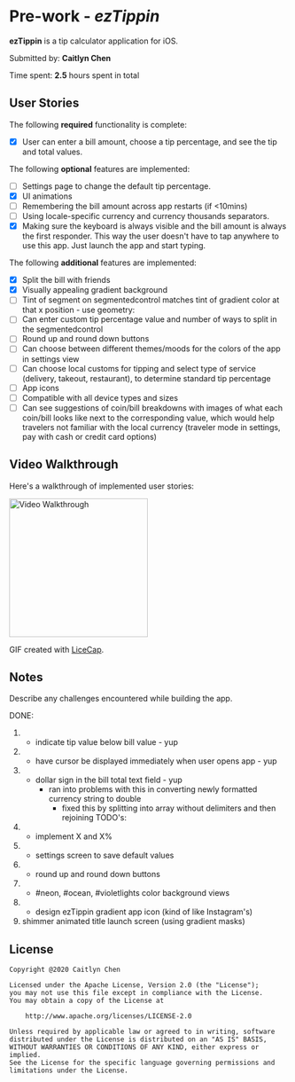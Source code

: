 # Pre-work - *ezTippin*

**ezTippin** is a tip calculator application for iOS.

Submitted by: **Caitlyn Chen**

Time spent: **2.5** hours spent in total

## User Stories

The following **required** functionality is complete:

* [X] User can enter a bill amount, choose a tip percentage, and see the tip and total values.

The following **optional** features are implemented:
* [ ] Settings page to change the default tip percentage.
* [X] UI animations
* [ ] Remembering the bill amount across app restarts (if <10mins)
* [ ] Using locale-specific currency and currency thousands separators.
* [X] Making sure the keyboard is always visible and the bill amount is always the first responder. This way the user doesn't have to tap anywhere to use this app. Just launch the app and start typing.

The following **additional** features are implemented:

- [X] Split the bill with friends
- [X] Visually appealing gradient background
- [ ] Tint of segment on segmentedcontrol matches tint of gradient color at that x position
        - use geometry: 
- [ ] Can enter custom tip percentage value and number of ways to split in the segmentedcontrol
- [ ] Round up and round down buttons
- [ ] Can choose between different themes/moods for the colors of the app in settings view
- [ ] Can choose local customs for tipping and select type of service (delivery, takeout, restaurant), to determine standard tip percentage
- [ ] App icons
- [ ] Compatible with all device types and sizes
- [ ] Can see suggestions of coin/bill breakdowns with images of what each coin/bill looks like next to the corresponding value, which would help travelers not familiar with the local currency (traveler mode in settings, pay with cash or credit card options)

## Video Walkthrough 

Here's a walkthrough of implemented user stories:

<img src='http://g.recordit.co/qhC1mSoNlH.gif' title='Video Walkthrough' width='250' alt='Video Walkthrough' />

GIF created with [LiceCap](http://www.cockos.com/licecap/).

## Notes

Describe any challenges encountered while building the app.

DONE:
1) - indicate tip value below bill value - yup
3) - have cursor be displayed immediately when user opens app - yup
5) - dollar sign in the bill total text field - yup
        - ran into problems with this in converting newly formatted currency string to double
            - fixed this by splitting into array without delimiters and then rejoining
TODO's:
2) - implement X and X%
4) - settings screen to save default values
6) - round up and round down buttons
7) - #neon, #ocean, #violetlights color background views
8) - design ezTippin gradient app icon (kind of like Instagram's)
9) shimmer animated title launch screen (using gradient masks)

## License

    Copyright @2020 Caitlyn Chen

    Licensed under the Apache License, Version 2.0 (the "License");
    you may not use this file except in compliance with the License.
    You may obtain a copy of the License at

        http://www.apache.org/licenses/LICENSE-2.0

    Unless required by applicable law or agreed to in writing, software
    distributed under the License is distributed on an "AS IS" BASIS,
    WITHOUT WARRANTIES OR CONDITIONS OF ANY KIND, either express or implied.
    See the License for the specific language governing permissions and
    limitations under the License.
